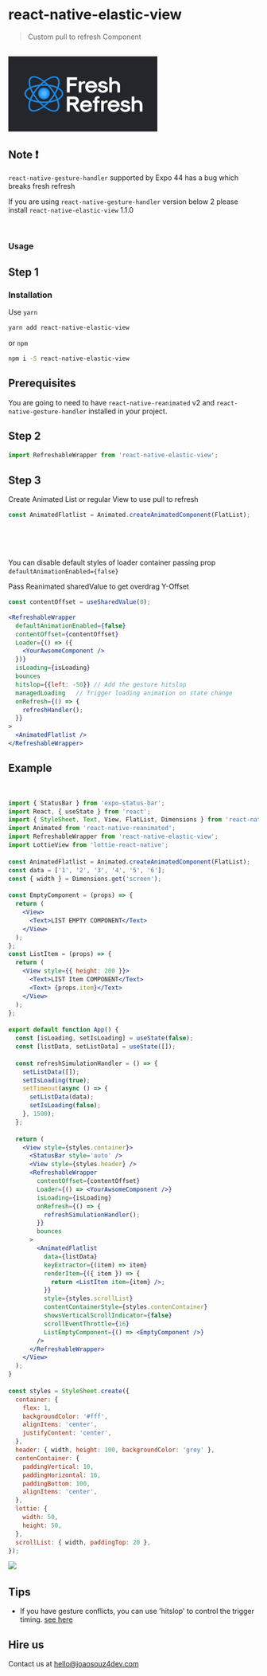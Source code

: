 # react-native-elastic-view

> Custom pull to refresh Component

<br>

<img width="300" src="https://github.com/joaosouz4dev/react-native-elastic-view/blob/main/gif/fresh.png">

## Note ❗

`react-native-gesture-handler` supported by Expo 44 has a bug which breaks fresh refresh

If you are using `react-native-gesture-handler` version below 2 please install `react-native-elastic-view` 1.1.0

<br>

### Usage

## Step 1

### Installation

Use `yarn`

```sh
yarn add react-native-elastic-view
```

or `npm`

```sh
npm i -S react-native-elastic-view
```

## Prerequisites

You are going to need to have `react-native-reanimated` v2 and `react-native-gesture-handler` installed in your project.

## Step 2

```jsx
import RefreshableWrapper from 'react-native-elastic-view';
```

## Step 3

Create Animated List or regular View to use pull to refresh

```jsx
const AnimatedFlatlist = Animated.createAnimatedComponent(FlatList);
```

<br>
<br>
<br>

You can disable default styles of loader container passing prop `defaultAnimationEnabled={false}`

Pass Reanimated sharedValue to get overdrag Y-Offset

```jsx
const contentOffset = useSharedValue(0);
```

```jsx
<RefreshableWrapper
  defaultAnimationEnabled={false}
  contentOffset={contentOffset}
  Loader={() => ({
    <YourAwsomeComponent />
  })}
  isLoading={isLoading}
  bounces
  hitslop={{left: -50}} // Add the gesture hitslop
  managedLoading   // Trigger loading animation on state change 
  onRefresh={() => {
    refreshHandler();
  }}
>
  <AnimatedFlatlist />
</RefreshableWrapper>
```

## Example

<br>

```jsx
import { StatusBar } from 'expo-status-bar';
import React, { useState } from 'react';
import { StyleSheet, Text, View, FlatList, Dimensions } from 'react-native';
import Animated from 'react-native-reanimated';
import RefreshableWrapper from 'react-native-elastic-view';
import LottieView from 'lottie-react-native';

const AnimatedFlatlist = Animated.createAnimatedComponent(FlatList);
const data = ['1', '2', '3', '4', '5', '6'];
const { width } = Dimensions.get('screen');

const EmptyComponent = (props) => {
  return (
    <View>
      <Text>LIST EMPTY COMPONENT</Text>
    </View>
  );
};
const ListItem = (props) => {
  return (
    <View style={{ height: 200 }}>
      <Text>LIST Item COMPONENT</Text>
      <Text> {props.item}</Text>
    </View>
  );
};

export default function App() {
  const [isLoading, setIsLoading] = useState(false);
  const [listData, setListData] = useState([]);

  const refreshSimulationHandler = () => {
    setListData([]);
    setIsLoading(true);
    setTimeout(async () => {
      setListData(data);
      setIsLoading(false);
    }, 1500);
  };

  return (
    <View style={styles.container}>
      <StatusBar style='auto' />
      <View style={styles.header} />
      <RefreshableWrapper
        contentOffset={contentOffset}
        Loader={() => <YourAwsomeComponent />}
        isLoading={isLoading}
        onRefresh={() => {
          refreshSimulationHandler();
        }}
        bounces
      >
        <AnimatedFlatlist
          data={listData}
          keyExtractor={(item) => item}
          renderItem={({ item }) => {
            return <ListItem item={item} />;
          }}
          style={styles.scrollList}
          contentContainerStyle={styles.contenContainer}
          showsVerticalScrollIndicator={false}
          scrollEventThrottle={16}
          ListEmptyComponent={() => <EmptyComponent />}
        />
      </RefreshableWrapper>
    </View>
  );
}

const styles = StyleSheet.create({
  container: {
    flex: 1,
    backgroundColor: '#fff',
    alignItems: 'center',
    justifyContent: 'center',
  },
  header: { width, height: 100, backgroundColor: 'grey' },
  contenContainer: {
    paddingVertical: 10,
    paddingHorizontal: 16,
    paddingBottom: 100,
    alignItems: 'center',
  },
  lottie: {
    width: 50,
    height: 50,
  },
  scrollList: { width, paddingTop: 20 },
});
```

<img width="300" src="https://github.com/joaosouz4dev/react-native-elastic-view/blob/main/gif/refresh.gif">

## Tips

- If you have gesture conflicts, you can use 'hitslop' to control the trigger timing. [see here](https://docs.swmansion.com/react-native-gesture-handler/docs/2.0.0/gesture-handlers/api/common-gh/#hitslop)

## Hire us

Contact us at hello@joaosouz4dev.com
